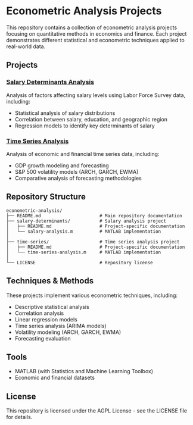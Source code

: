 # Econometric Analysis Projects

This repository contains a collection of econometric analysis projects focusing on quantitative methods in economics and finance. Each project demonstrates different statistical and econometric techniques applied to real-world data.

## Projects

### [Salary Determinants Analysis](./salary-determinants/)
Analysis of factors affecting salary levels using Labor Force Survey data, including:
- Statistical analysis of salary distributions
- Correlation between salary, education, and geographic region
- Regression models to identify key determinants of salary

### [Time Series Analysis](./time-series/)
Analysis of economic and financial time series data, including:
- GDP growth modeling and forecasting
- S&P 500 volatility models (ARCH, GARCH, EWMA)
- Comparative analysis of forecasting methodologies

## Repository Structure

```
econometric-analysis/
├── README.md                      # Main repository documentation
├── salary-determinants/           # Salary analysis project
│   ├── README.md                  # Project-specific documentation
│   └── salary-analysis.m          # MATLAB implementation
│
├── time-series/                   # Time series analysis project
│   ├── README.md                  # Project-specific documentation
│   └── time-series-analysis.m     # MATLAB implementation
│
└── LICENSE                        # Repository license
```

## Techniques & Methods

These projects implement various econometric techniques, including:

- Descriptive statistical analysis
- Correlation analysis
- Linear regression models
- Time series analysis (ARIMA models)
- Volatility modeling (ARCH, GARCH, EWMA)
- Forecasting evaluation

## Tools

- MATLAB (with Statistics and Machine Learning Toolbox)
- Economic and financial datasets

## License

This repository is licensed under the AGPL License - see the LICENSE file for details.
